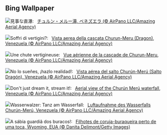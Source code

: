 ## Bing Wallpaper
![](https://www.bing.com/th?id=OHR.DragonWaterfall_JA-JP4588588498_UHD.jpg&w=1000)見事な直瀑:&nbsp;&ensp;[チュルン・メルー滝, ベネズエラ (© AirPano LLC/Amazing Aerial Agency)](https://www.bing.com/th?id=OHR.DragonWaterfall_JA-JP4588588498_UHD.jpg)
<br><br/>
![](https://www.bing.com/th?id=OHR.DragonWaterfall_IT-IT3577761002_UHD.jpg&w=1000)Soffri di vertigini?:&nbsp;&ensp;[Vista aerea della cascata Churun-Meru (Dragon), Venezuela (© AirPano LLC/Amazing Aerial Agency)](https://www.bing.com/th?id=OHR.DragonWaterfall_IT-IT3577761002_UHD.jpg)
<br><br/>
![](https://www.bing.com/th?id=OHR.DragonWaterfall_FR-FR6498141179_UHD.jpg&w=1000)Une chute vertigineuse:&nbsp;&ensp;[Vue aérienne de la cascade de Churun-Meru, Venezuela (© AirPano LLC/Amazing Aerial Agency)](https://www.bing.com/th?id=OHR.DragonWaterfall_FR-FR6498141179_UHD.jpg)
<br><br/>
![](https://www.bing.com/th?id=OHR.DragonWaterfall_ES-ES7444409826_UHD.jpg&w=1000)No lo sueñes, ¡hazlo realidad!:&nbsp;&ensp;[Vista aérea del salto Churún-Merú (Salto Dragón), Venezuela (© AirPano LLC/Amazing Aerial Agency)](https://www.bing.com/th?id=OHR.DragonWaterfall_ES-ES7444409826_UHD.jpg)
<br><br/>
![](https://www.bing.com/th?id=OHR.DragonWaterfall_EN-GB5111698733_UHD.jpg&w=1000)Don't just dream it, stream it!:&nbsp;&ensp;[Aerial view of the Churún Merú waterfall, Venezuela (© AirPano LLC/Amazing Aerial Agency)](https://www.bing.com/th?id=OHR.DragonWaterfall_EN-GB5111698733_UHD.jpg)
<br><br/>
![](https://www.bing.com/th?id=OHR.DragonWaterfall_DE-DE4647448695_UHD.jpg&w=1000)Wasserwalzer: Tanz am Wasserfall:&nbsp;&ensp;[Luftaufnahme des Wasserfalls Churún-Merú, Venezuela (© AirPano LLC/Amazing Aerial Agency)](https://www.bing.com/th?id=OHR.DragonWaterfall_DE-DE4647448695_UHD.jpg)
<br><br/>
![](https://www.bing.com/th?id=OHR.OwlSiblings_PT-BR5674103316_UHD.jpg&w=1000)A sábia guardiã dos buracos!:&nbsp;&ensp;[Filhotes de coruja-buraqueira perto de uma toca, Wyoming, EUA (© Danita Delimont/Getty Images)](https://www.bing.com/th?id=OHR.OwlSiblings_PT-BR5674103316_UHD.jpg)
<br><br/>
